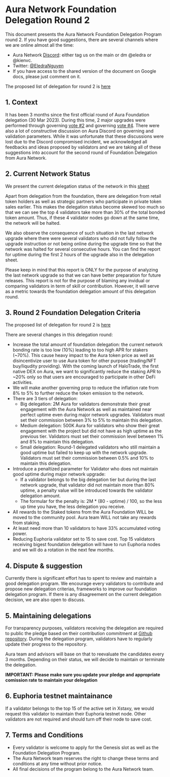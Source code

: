 # Aura Network Foundation Delegation Round 2

This document presents the Aura Network Foundation Delegation Program round 2. If you have good suggestions, there are several channels where we are online almost all the time:

- Aura Network [Discord](https://docs.aura.network/validator/running-a-fullnode): either tag us on the main or dm @eledra or @kienvc.
- Twitter: [@EledraNguyen](https://twitter.com/EledraNguyen)
- If you have access to the shared version of the document on Google docs, please just comment on it.

The proposed list of delegation for round 2 is [here](https://docs.google.com/spreadsheets/d/1oCaf5vKvFV-AzoFyVxHCsJWRTmdqHiU-Cl38zgnesHE/edit?usp=sharing)

## 1. Context

It has been 3 months since the first official round of Aura Foundation delegation (30 Mar 2023). During this time, 2 major upgrades were performed through governing [vote #2](https://aurascan.io/votings/2) and governing [vote #4](https://aurascan.io/votings/4). There were also a lot of constructive discussion on Aura Discord on governing and validation parameters. While it was unfortunate that these discussions were lost due to the Discord compromised incident, we acknowledged all feedbacks and ideas proposed by validators and we are taking all of these suggestions into account for the second round of Foundation Delegation from Aura Network.

## 2. Current Network Status

We present the current delegation status of the network in this [sheet](https://docs.google.com/spreadsheets/d/1oCaf5vKvFV-AzoFyVxHCsJWRTmdqHiU-Cl38zgnesHE/edit?usp=sharing)

Apart from delegation from the foundation, there are delegation from retail token holders as well as strategic partners who participate in private token sales earlier. This makes the delegation status become skewed too much so that we can see the top 4 validators take more than 30% of the total bonded token amount. Thus, if these 4 validator nodes go down at the same time, the network will be halted.

We also observe the consequence of such situation in the last network upgrade where there were several validators who did not fully follow the upgrade instruction or not being online during the upgrade time so that the network was halted for several consecutive hours. You can find the report for uptime during the first 2 hours of the upgrade also in the delegation sheet.

Please keep in mind that this report is ONLY for the purpose of analyzing the last network upgrade so that we can have better preparation for future releases. This report is not for the purpose of blaming any invidual or comparing validators in term of skill or contribution. However, it will serve as a metric towards the foundation delegation amount of this delegation round.

## 3. Round 2 Foundation Delegation Criteria

The proposed list of delegation for round 2 is [here](https://docs.google.com/spreadsheets/d/1oCaf5vKvFV-AzoFyVxHCsJWRTmdqHiU-Cl38zgnesHE/edit?usp=sharing)

There are several changes in this delegation round:

- Increase the total amount of foundation delegation: the current network bonding rate is too low (10%) leading to too high APR for stakers (~70%). This cause heavy impact to the Aura token price as well as disincentivize user to use Aura token for other purpose (trading/NFT buy/liqudity providing). With the coming launch of HaloTrade, the first native DEX on Aura, we want to significantly reduce the staking APR to ~20% only so that users are encouraged to participate in other DeFi activities.
- We will make another governing prop to reduce the inflation rate from 8% to 5% to further reduce the token emission to the network.
- There are 3 tiers of delegation:
  - Big delegation: 2M Aura for validators demonstrate their great engagement with the Aura Network as well as maintained near perfect uptime even during major network upgrades. Validators must set their commission between 3% to 5% to maintain this delegation.
  - Medium delegation: 500K Aura for validators who show their great engagement with the project but did not have as high uptime as the previous tier. Validators must set their commission level between 1% and 8% to maintain this delegation.
  - Small delegation: Round-1 delegated validators who still maintain a good uptime but failed to keep up with the network upgrade. Validators must set their commission between 0.5% and 10% to maintain this delegation.
- Introduce a penaltized parameter for Validator who does not maintain good uptime during major network upgrade:
  - If a validator belongs to the big delegation tier but during the last network upgrade, that validator did not maintain more than 80% uptime, a penalty value will be introduced towards the validator delegation amount.
  - The formular for the penalty is: 2M \* (80 - uptime) / 100, so the less up time you have, the less delegation you receive.
- All rewards to the Staked tokens from the Aura Foundation WILL be moved to the community pool. Aura team WILL not take any rewards from staking.
- At least need more than 10 validators to have 33% accumulated voting power.
- Reducing Euphoria validator set to 15 to save cost. Top 15 validators receiving bigest foundation delegation will have to run Euphoria nodes and we will do a rotation in the next few months.

## 4. Dispute & suggestion

Currently there is significant effort has to spent to review and maintain a good delegation program. We encourage every validators to contribute and propose new delegation criterias, frameworks to improve our foundation delegation program. If there is any disagreement on the current delegation decision, we are also open to discuss.

## 5. Maintaining delegations

For transparency purposes, validators receiving the delegation are required to public the pledge based on their contribution commitment at [Github repository](https://github.com/aura-nw/mainnet-artifacts/tree/main/Foundation-delegation-program). During the delegation program, validators have to regularly update their progress to the repository.

Aura team and advisors will base on that to reevaluate the candidates every 3 months. Depending on their status, we will decide to maintain or terminate the delegation.

**IMPORTANT: Please make sure you update your pledge and appropriate comission rate to maintain your delegation**

## 6. Euphoria testnet maintainance

If a validator belongs to the top 15 of the active set in Xstaxy, we would request this validator to maintain their Euphoria testnet node. Other validators are not required and should turn off their node to save cost.

## 7. Terms and Conditions

- Every validator is welcome to apply for the Genesis slot as well as the Foundation Delegation Program.
- The Aura Network team reserves the right to change these terms and conditions at any time without prior notice.
- All final decisions of the program belong to the Aura Network team.

